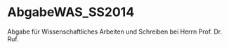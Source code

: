 AbgabeWAS_SS2014
================

Abgabe für Wissenschaftliches Arbeiten und Schreiben bei Herrn Prof. Dr. Ruf.
